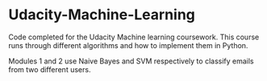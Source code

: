 # Udacity-Machine-Learning

Code completed for the Udacity Machine learning coursework. This course runs through different algorithms and how to implement them in Python. 

Modules 1 and 2 use Naive Bayes and SVM respectively to classify emails from two different users.

